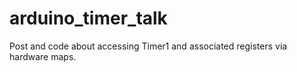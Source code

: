 # arduino_timer_talk
Post and code about accessing Timer1 and associated registers via hardware maps.
